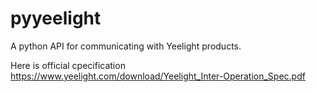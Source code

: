 # pyyeelight

A python API for communicating with Yeelight products.

Here is official cpecification https://www.yeelight.com/download/Yeelight_Inter-Operation_Spec.pdf
